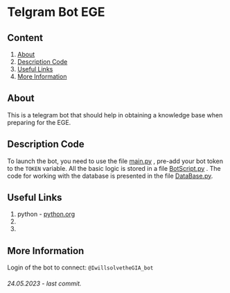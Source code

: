 # **Telgram Bot EGE**


## **Content**
1. [About](https://github.com/voronov-nikita/TelgramBot-EGE#about)
2. [Description Code](https://github.com/voronov-nikita/TelgramBot-EGE#description-code)
3. [Useful Links](https://github.com/voronov-nikita/TelgramBot-EGE#useful-links)
4. [More Information](https://github.com/voronov-nikita/TelgramBot-EGE#more-information)

## **About**
This is a telegram bot that should help in obtaining a knowledge base when preparing for the EGE. 

## Description Code
To launch the bot, you need to use the file [main.py](/scr/main.py) , pre-add your bot token to the `TOKEN` variable. All the basic logic is stored in a file [BotScript.py](/scr/BotScript.py) . The code for working with the database is presented in the file [DataBase.py](/scr/DataBase.py).

## **Useful Links**
1. python - [python.org](https://python.org)
2. 
3. 

## **More Information**

Login of the bot to connect: `@IwillsolvetheGIA_bot`

###### 24.05.2023 - last commit.